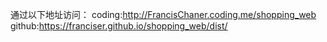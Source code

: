 通过以下地址访问：
coding:http://FrancisChaner.coding.me/shopping_web
github:https://franciser.github.io/shopping_web/dist/